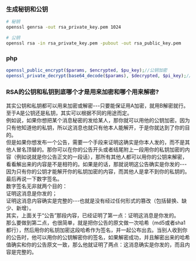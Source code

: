 ### 生成秘钥和公钥
```bash
# 秘钥
openssl genrsa -out rsa_private_key.pem 1024  

# 公钥
openssl rsa -in rsa_private_key.pem -pubout -out rsa_public_key.pem  
```

### php
```php
openssl_public_encrypt($params, $encrypted, $pu_key);//公钥加密
openssl_private_decrypt(base64_decode($params), $decrypted, $pi_key);//私钥解密
```

### RSA的公钥和私钥到底哪个才是用来加密和哪个用来解密?
其实公钥和私钥都可以用来加密或解密---只要能保证用A加密，就用B解密就行。至于A是公钥还是私钥，其实可以根据不同的用途而定。  
例如说，如果你想把某个消息秘密的发给某人，那你就可以用他的公钥加密。因为只有他知道他的私钥，所以这消息也就只有他本人能解开，于是你就达到了你的目的。  
但是如果你想发布一个公告，需要一个手段来证明这确实是你本人发的，而不是其他人冒名顶替的。那你可以在你的公告开头或者结尾附上一段用你的私钥加密的内容（例如说就是你公告正文的一段话），那所有其他人都可以用你的公钥来解密，看看解出来的内容是不是相符的。如果是的话，那就说明这公告确实是你发的---因为只有你的公钥才能解开你的私钥加密的内容，而其他人是拿不到你的私钥的。  
最后再说一下数字签名。  
数字签名无非就两个目的：  
证明这消息是你发的；  
证明这消息内容确实是完整的---也就是没有经过任何形式的篡改（包括替换、缺少、新增）。  
其实，上面关于“公告”那段内容，已经证明了第一点：证明这消息是你发的。  
那么要做到第二点，也很简单，就是把你公告的原文做一次哈希（md5或者sha1都行），然后用你的私钥加密这段哈希作为签名，并一起公布出去。当别人收到你的公告时，他可以用你的公钥解密你的签名，如果解密成功，并且解密出来的哈希值确实和你的公告原文一致，那么他就证明了两点：这消息确实是你发的，而且内容是完整的。  